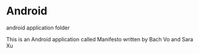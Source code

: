 Android
=======

android application folder


This is an Android application called Manifesto written by Bach Vo and Sara Xu
